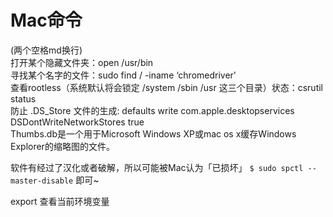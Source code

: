 # Mac命令  
(两个空格md换行)  
打开某个隐藏文件夹：open /usr/bin  
寻找某个名字的文件：sudo find / -iname ‘chromedriver'  
查看rootless（系统默认将会锁定 /system /sbin /usr 这三个目录）状态：csrutil status  
防止 .DS_Store 文件的生成: defaults write com.apple.desktopservices DSDontWriteNetworkStores true  
Thumbs.db是一个用于Microsoft Windows XP或mac os x缓存Windows Explorer的缩略图的文件。

软件有经过了汉化或者破解，所以可能被Mac认为「已损坏」
`$ sudo spctl --master-disable` 即可~

export 查看当前环境变量